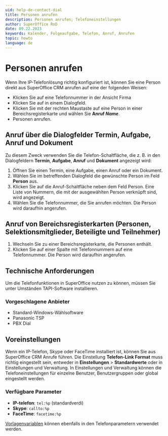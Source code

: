 ```yaml
---
uid: help-de-contact-dial
title: Personen anrufen
description: Personen anrufen; Telefoneinstellungen
author: SuperOffice RnD
date: 09.22.2023
keywords: Kalender, Folgeaufgabe, Telefon, Anruf, Anrufen
topic: howto
language: de
---
```


# Personen anrufen

Wenn Ihre IP-Telefonlösung richtig konfiguriert ist, können Sie eine Person direkt aus SuperOffice CRM anrufen auf eine der folgenden Weisen:

* Klicken Sie auf eine Telefonnummer in der Ansicht Firma
* Klicken Sie auf <i class="ph ph-phone" aria-label="Phone icon"></i> in einem Dialogfeld.
* Klicken Sie mit der rechten Maustaste auf eine Person in einer Bereichsregisterkarte und wählen Sie **Anruf *Name***.
* Personen anrufen.

## Anruf über die Dialogfelder Termin, Aufgabe, Anruf und Dokument

Zu diesem Zweck verwenden Sie die Telefon-Schaltfläche, die z. B. in den Dialogfeldern **Termin**, **Aufgabe**, **Anruf** und **Dokument** angezeigt wird:

1. Öffnen Sie einen Termin, eine Aufgabe, einen Anruf oder ein Dokument.
2. Wählen Sie im betreffenden Dialogfeld die gewünschte Person im Feld **Person** aus.
3. Klicken Sie auf die Anruf-Schaltfläche neben dem Feld Person. Eine Liste von Nummern, die mit der ausgewählten Person verknüpft sind, wird angezeigt.
4. Wählen Sie die Telefonnummer, die Sie anrufen möchten. Die Person wird daraufhin angerufen.

<!-- markdownlint-disable-next-line MD013 -->
## Anruf von Bereichsregisterkarten (Personen, Selektionsmitglieder, Beteiligte und Teilnehmer)

1. Wechseln Sie zu einer Bereichsregisterkarte, die Personen enthält.
2. Klicken Sie auf einer Spalte mit Telefonnummern auf eine Telefonnummer. Die Person wird daraufhin angerufen.

## Technische Anforderungen

Um die Telefonfunktionen in SuperOffice nutzen zu können, müssen Sie unter Umständen TAPI-Software installieren.

### Vorgeschlagene Anbieter

* Standard-Windows-Wählsoftware
* Panasonic TSP
* PBX Dial

## Voreinstellungen

Wenn ein IP-Telefon, Skype oder FaceTime installiert ist, können Sie aus SuperOffice CRM Anrufe führen. Die Einstellung **Telefon-Link Format** muss richtig eingestellt sein, entweder in **Einstellungen** > **Standardwerte** oder in Einstellungen und Verwaltung. In Einstellungen und Verwaltung können die Telefoneinstellungen für einzelne Benutzer, Benutzergruppen oder global eingestellt werden.

### Verfügbare Parameter

* **IP-telefon**: `tel:%p` (standardverdi)
* **Skype**: `callto:%p`
* **FaceTime**: `facetime:%p`

[Vorlagenvariablen][2] können ebenfalls in den Telefonparametern verwendet werden.

<!-- Referenced links -->
[2]: ../../document/templates/learn/template-variables.md
